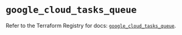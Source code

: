 # `google_cloud_tasks_queue`

Refer to the Terraform Registry for docs: [`google_cloud_tasks_queue`](https://registry.terraform.io/providers/hashicorp/google-beta/5.35.0/docs/resources/google_cloud_tasks_queue).
